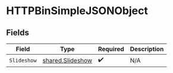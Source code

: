 # HTTPBinSimpleJSONObject


## Fields

| Field                                                       | Type                                                        | Required                                                    | Description                                                 |
| ----------------------------------------------------------- | ----------------------------------------------------------- | ----------------------------------------------------------- | ----------------------------------------------------------- |
| `Slideshow`                                                 | [shared.Slideshow](../../../pkg/models/shared/slideshow.md) | :heavy_check_mark:                                          | N/A                                                         |
